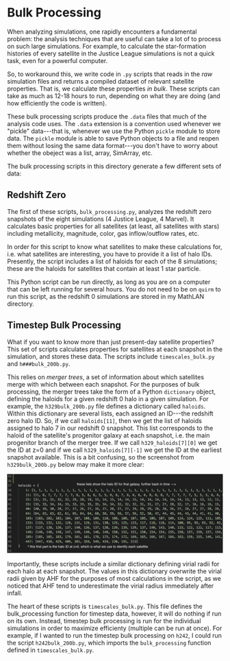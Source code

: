 # Bulk Processing

When analyzing simulations, one rapidly encounters a fundamental problem: the analysis techniques that are useful can take a lot of to process on such large simulations. For example, to calculate the star-formation histories of every satellite in the Justice League simulations is not a quick task, even for a powerful computer. 

So, to workaround this, we write code in `.py` scripts that reads in the *raw* simulation files and returns a compiled dataset of relevant satellite properties. That is, we calculate these properties *in bulk*. These scripts can take as much as 12-18 hours to run, depending on what they are doing (and how efficiently the code is written). 

These bulk processing scripts produce the `.data` files that much of the analysis code uses. The `.data` extension is a convention used whenever we "pickle" data---that is, whenever we use the Python `pickle` module to store data. The `pickle` module is able to save Python objects to a file and reopen them without losing the same data format---you don't have to worry about whether the obeject was a list, array, SimArray, etc. 

The bulk processing scripts in this directory generate a few different sets of data:

## Redshift Zero

The first of these scripts, `bulk_processing.py`, analyzes the redshift zero snapshots of the eight simulations (4 Justice League, 4 Marvel). It calculates basic properties for all satellites (at least, all satellites with stars) including metallicity, magnitude, color, gas inflow/outflow rates, etc. 

In order for this script to know what satellites to make these calculations for, i.e. what satellites are interesting, you have to provide it a list of halo IDs. Presently, the script includes a list of haloids for each of the 8 simulations; these are the haloids for satellites that contain at least 1 star particle. 

This Python script can be run directly, as long as you are on a computer that can be left running for several hours. You do not need to be on `quirm` to run this script, as the redshift 0 simulations are stored in my MathLAN directory. 

## Timestep Bulk Processing

What if you want to know more than just present-day satellite properties? This set of scripts calculates properties for satellites at each snapshot in the simulation, and stores these data. The scripts include `timescales_bulk.py` and `h###bulk_200b.py`. 

This relies on *merger trees*, a set of information about which satellites merge with which between each snapshot. For the purposes of bulk processing, the merger trees take the form of a Python `dictionary` object, defining the haloids for a given redshift 0 halo in a given simulation. For example, the `h329bulk_200b.py` file defines a dictionary called `haloids`. Within this dictionary are several lists, each assigned an ID---the redshift zero halo ID. So, if we call `haloids[11]`, then we get the list of haloids assigned to halo 7 in our redshift 0 snapshot. This list corresponds to the haloid of the satellite's progenitor galaxy at each snapshot, i.e. the main progenitor branch of the merger tree. If we call `h329_haloids[7][0]` we get the ID at z=0 and if we call `h329_haloids[7][-1]` we get the ID at the earliest snapshot available. This is a bit confusing, so the screenshot from `h329bulk_200b.py` below may make it more clear: 

![explanatory graphic](graphic.png)

Importantly, these scripts include a similar dictionary defining virial radii for each halo at each snapshot. The values in this dictionary overwrite the virial radii given by AHF for the purposes of most calculations in the script, as we noticed that AHF tend to underestimate the virial radius immediately after infall. 

The heart of these scripts is `timescales_bulk.py`. This file defines the bulk_processing function for timestep data, however, it will do nothing if run on its own. Instead, timestep bulk processing is run for the individual simulations in order to maximize efficienty (multiple can be run at once). For example, if I wanted to run the timestep bulk processing on `h242`, I could run the script `h242bulk_200b.py`, which imports the `bulk_processing` function defined in `timescales_bulk.py`. 





